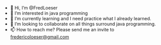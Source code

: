 - 👋 Hi, I’m @FredLoeser
- 👀 I’m interested in java programming
- 🌱 I’m currently learning and I need practice what I already learned.
- 💞️ I’m looking to collaborate on all things surround java programming.
- 📫 How to reach me? Please send me an invite to fredericoloeser@gmail.com

<!---
FredLoeser/FredLoeser is a ✨ special ✨ repository because its `README.md` (this file) appears on your GitHub profile.
You can click the Preview link to take a look at your changes.
--->
